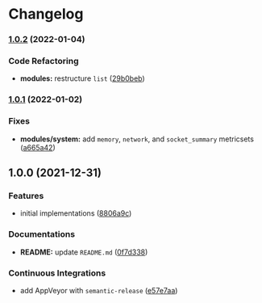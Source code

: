 # Changelog

### [1.0.2](https://github.com/extra2000/beats-metricbeat-pod/compare/v1.0.1...v1.0.2) (2022-01-04)


### Code Refactoring

* **modules:** restructure `list` ([29b0beb](https://github.com/extra2000/beats-metricbeat-pod/commit/29b0bebb3e385b71196599dd3f3729695ecc4c29))

### [1.0.1](https://github.com/extra2000/beats-metricbeat-pod/compare/v1.0.0...v1.0.1) (2022-01-02)


### Fixes

* **modules/system:** add `memory`, `network`, and `socket_summary` metricsets ([a665a42](https://github.com/extra2000/beats-metricbeat-pod/commit/a665a42de3f450f6b2eee99f6c886bdcee7b880e))

## 1.0.0 (2021-12-31)


### Features

* initial implementations ([8806a9c](https://github.com/extra2000/beats-metricbeat-pod/commit/8806a9c06e05e6ff3a94577bfb411986c29ec7e9))


### Documentations

* **README:** update `README.md` ([0f7d338](https://github.com/extra2000/beats-metricbeat-pod/commit/0f7d3383ce41b70d72ee3b2c6db4eacf8e1e6982))


### Continuous Integrations

* add AppVeyor with `semantic-release` ([e57e7aa](https://github.com/extra2000/beats-metricbeat-pod/commit/e57e7aa9996f4298a4072dbcc6df5da6e4b5137f))
